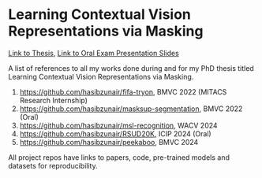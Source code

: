 # Learning Contextual Vision Representations via Masking

[Link to Thesis](https://spectrum.library.concordia.ca/id/eprint/994916/), [Link to Oral Exam Presentation Slides](https://hasibzunair.github.io/data/Hasib%20-%20Ph.D%20Oral%20Exam%20Presentation%20Fall%202024.pdf)

A list of references to all my works done during and for my PhD thesis titled Learning Contextual Vision Representations via Masking.

1. https://github.com/hasibzunair/fifa-tryon, BMVC 2022 (MITACS Research Internship)
2. https://github.com/hasibzunair/masksup-segmentation, BMVC 2022 (Oral)
3. https://github.com/hasibzunair/msl-recognition, WACV 2024
4. https://github.com/hasibzunair/RSUD20K, ICIP 2024 (Oral)
5. https://github.com/hasibzunair/peekaboo, BMVC 2024

All project repos have links to papers, code, pre-trained models and datasets for reproducibility.
